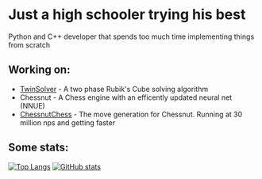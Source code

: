 # Just a high schooler trying his best

Python and C++ developer that spends too much time implementing things from scratch

## Working on:
 - [TwinSolver](https://github.com/ecjiang016/TwinSolver) - A two phase Rubik's Cube solving algorithm
 - Chessnut - A Chess engine with an efficently updated neural net (NNUE)
 - [ChessnutChess](https://github.com/ecjiang016/ChessnutChess) - The move generation for Chessnut. Running at 30 million nps and getting faster

## Some stats:

[![Top Langs](https://github-readme-stats.vercel.app/api/top-langs/?username=ecjiang016&theme=ayu-mirage&hide_border=true&langs_count=10&card_width=300&layout=compact)](https://github-readme-stats.vercel.app/api/top-langs/?username=ecjiang016&theme=ayu-mirage&hide_border=true&langs_count=10&card_width=300&layout=compact)
[![GitHub stats](https://github-readme-stats.vercel.app/api?username=ecjiang016&theme=ayu-mirage&hide_border=true&show_icons=true&count_private=true)](https://github-readme-stats.vercel.app/api?username=ecjiang016&theme=ayu-mirage&hide_border=true&show_icons=true&count_private=true)
